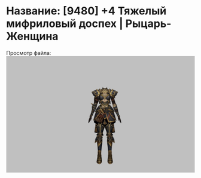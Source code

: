 # Название: [9480] +4 Тяжелый мифриловый доспех | Рыцарь-Женщина

Просмотр файла:
![p010021.png](p010021.png)